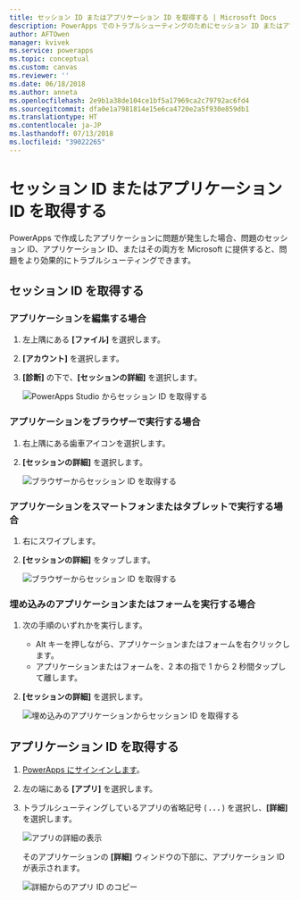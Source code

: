 ```yaml
---
title: セッション ID またはアプリケーション ID を取得する | Microsoft Docs
description: PowerApps でのトラブルシューティングのためにセッション ID またはアプリケーション ID を取得する方法
author: AFTOwen
manager: kvivek
ms.service: powerapps
ms.topic: conceptual
ms.custom: canvas
ms.reviewer: ''
ms.date: 06/18/2018
ms.author: anneta
ms.openlocfilehash: 2e9b1a38de104ce1bf5a17969ca2c79792ac6fd4
ms.sourcegitcommit: dfa0e1a7981814e15e6ca4720e2a5f930e859db1
ms.translationtype: HT
ms.contentlocale: ja-JP
ms.lasthandoff: 07/13/2018
ms.locfileid: "39022265"
---
```

# <a name="get-a-session-id-or-an-app-id"></a>セッション ID またはアプリケーション ID を取得する
PowerApps で作成したアプリケーションに問題が発生した場合、問題のセッション ID、アプリケーション ID、またはその両方を Microsoft に提供すると、問題をより効果的にトラブルシューティングできます。

## <a name="get-the-session-id"></a>セッション ID を取得する

### <a name="when-editing-an-app"></a>アプリケーションを編集する場合
1. 左上隅にある **[ファイル]** を選択します。

1. **[アカウント]** を選択します。

1. **[診断]** の下で、**[セッションの詳細]** を選択します。

    ![PowerApps Studio からセッション ID を取得する](media/get-sessionid/studio.png)

### <a name="when-running-an-app-in-a-browser"></a>アプリケーションをブラウザーで実行する場合
1. 右上隅にある歯車アイコンを選択します。

1. **[セッションの詳細]** を選択します。

    ![ブラウザーからセッション ID を取得する](media/get-sessionid/browser.png)

### <a name="when-running-an-app-on-a-phone-or-a-tablet"></a>アプリケーションをスマートフォンまたはタブレットで実行する場合
1. 右にスワイプします。

1. **[セッションの詳細]** をタップします。

    ![ブラウザーからセッション ID を取得する](media/get-sessionid/mobile.png)

### <a name="when-running-an-embedded-app-or-form"></a>埋め込みのアプリケーションまたはフォームを実行する場合
1. 次の手順のいずれかを実行します。

    - Alt キーを押しながら、アプリケーションまたはフォームを右クリックします。
    - アプリケーションまたはフォームを、2 本の指で 1 から 2 秒間タップして離します。

1. **[セッションの詳細]** を選択します。

    ![埋め込みのアプリケーションからセッション ID を取得する](media/get-sessionid/embedded.png)

## <a name="get-an-app-id"></a>アプリケーション ID を取得する
1. [PowerApps にサインインします](https://powerapps.microsoft.com)。

1. 左の端にある **[アプリ]** を選択します。

1. トラブルシューティングしているアプリの省略記号 ( **. . .** ) を選択し、**[詳細]** を選択します。

    ![アプリの詳細の表示](./media/get-sessionid/details.png)

    そのアプリケーションの **[詳細]** ウィンドウの下部に、アプリケーション ID が表示されます。

    ![詳細からのアプリ ID のコピー](./media/get-sessionid/app-id.png)
